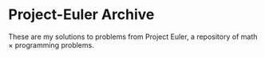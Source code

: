 # Project-Euler Archive
These are my solutions to problems from Project Euler, a repository of math × programming problems. 